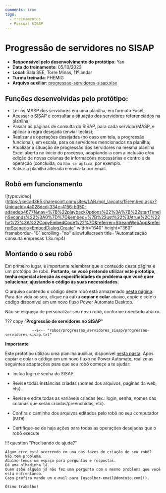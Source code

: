 ```yaml
---
comments: true
tags:
  - treinamentos
  - Pessoal SISAP
---
```


# Progressão de servidores no SISAP

- **Responsável pelo desenvolvimento do protótipo**: Yan
- **Data do treinamento**: 05/10/2023
- **Local**: Sala SEE, Torre Minas, 11º andar
- **Turma treinada**: FHEMIG
- **Arquivo auxiliar**: [progressao-servidores-sisap.xlsx](https://github.com/lab-mg/automatizacoes/blob/main/robos/progressao_servidores_sisap/progressao-servidores-sisap.xlsx)

## Funções desenvolvidas pelo protótipo:

- Ler os MASP dos servidores em uma planilha, em formato Excel;
- Acessar o SISAP e consultar a situação dos servidores referenciados na planilha;
- Passar as páginas de consulta do SISAP, para cada servidor/MASP, e aplicar a regra desejada (enviar teclas);
- Realizar as operações desejadas (no caso em tela, a progressão funcional), em escala, para os servidores mencionados na planilha;
- Atualizar a situação de progressão dos servidores na mesma planilha Excel aberta no início do processo, adaptando-a com a inclusão e/ou edição de novas colunas de informações necessárias e controle da operação (concluída, ou `Não se aplica`, por exemplo.
- Salvar a planilha alterada e enviá-la por email.

## Robô em funcionamento

![type:video](https://cecad365.sharepoint.com/sites/LAB.mg/_layouts/15/embed.aspx?UniqueId=4a028dcd-334c-4156-b350-adaedeb4677f&nav=%7B%22playbackOptions%22%3A%7B%22startTimeInSeconds%22%3A0%7D%7D&embed=%7B%22ust%22%3Atrue%2C%22hv%22%3A%22CopyEmbedCode%22%7D&referrer=StreamWebApp&referrerScenario=EmbedDialog.Create" width="640" height="360" frameborder="0" scrolling="no" allowfullscreen title="Automatização consulta empresas 1.3x.mp4)

## Montando o seu robô

Em primeiro lugar, é importante relembrar que o conteúdo desta página é um protótipo de robô. **Portanto, se você pretende utilizar este protótipo, tenha especial atenção às especificidades do problema que você quer solucionar, ajustando o código às suas necessidades.**

O arquivo contendo o código deste robô está armazenado [nesta página](https://github.com/lab-mg/automatizacoes/blob/main/robos/progressao_servidores_sisap/progressao-servidores-sisap.txt). Para dar vida ao seu, clique na caixa **copiar e colar** abaixo, copie e cole o código disponível em um novo fluxo Power Automate Desktop. 

Não se esqueça de personalizar seu novo robô, conforme orientado abaixo.


??? copy "**Progressão de servidores no SISAP**"

                --8<-- "robos/progressao_servidores_sisap/progressao-servidores-sisap.txt"

**Importante**

Este protótipo utilizou uma planilha auxiliar, disponível [nesta pasta](https://github.com/lab-mg/automatizacoes/blob/main/robos/progressao_servidores_sisap/). Após copiar e colar o código em um novo fluxo no Power Automate, realize as seguintes adaptações para que seu robô começe a te ajudar:

  - Inclua login e senha do SISAP.

  - Revise todas instâncias criadas (nomes dos arquivos, páginas da web, etc).

  - Revise e edite todas as variáveis criadas (ex.: login, senha, nomes das colunas que serão criadas/preenchidas, etc).

  - Confira o caminho dos arquivos editados pelo robô no seu computador (`PATH`) 

  - Certifique-se de haja ações para todas as operações desejadas que o robô execute


!!! question "Precisando de ajuda?"

    Algum erro está ocorrendo em uma das fazes de criação de seu robô?
    Não tem problema.
    Abaixo temos um espaço para perguntas e respostas.
    Dá uma olhadinha lá.
    Quem sabe alguém já não fez uma pergunta com o mesmo problema que você está enfrentando.
    Caso prefira mande um e-mail para [escolher-email@dominio.com]().

    Ótimo trabalho!

